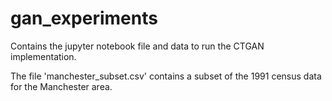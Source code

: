 # gan_experiments

Contains the jupyter notebook file and data to run the CTGAN implementation.

The file 'manchester_subset.csv' contains a subset of the 1991 census data for the Manchester area.
